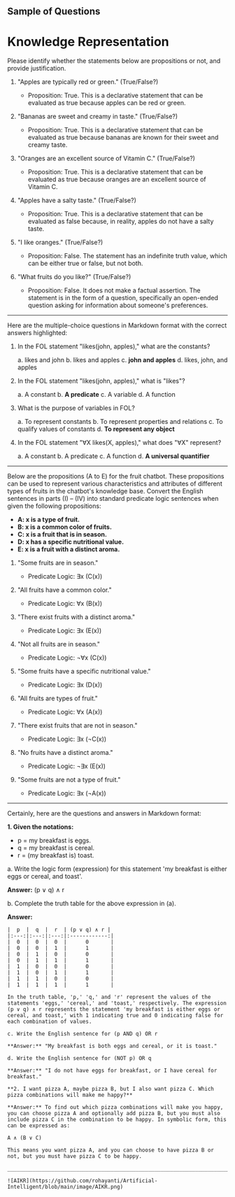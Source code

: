 ## Sample of Questions
# Knowledge Representation

Please identify whether the statements below are propositions or not, and provide justification.

1. "Apples are typically red or green." (True/False?)
   - Proposition: True. This is a declarative statement that can be evaluated as true because apples can be red or green.

2. "Bananas are sweet and creamy in taste." (True/False?)
   - Proposition: True. This is a declarative statement that can be evaluated as true because bananas are known for their sweet and creamy taste.

3. "Oranges are an excellent source of Vitamin C." (True/False?)
   - Proposition: True. This is a declarative statement that can be evaluated as true because oranges are an excellent source of Vitamin C.

4. "Apples have a salty taste." (True/False?)
   - Proposition: True. This is a declarative statement that can be evaluated as false because, in reality, apples do not have a salty taste.

5. "I like oranges." (True/False?)
   - Proposition: False. The statement has an indefinite truth value, which can be either true or false, but not both.

6. "What fruits do you like?" (True/False?)
   - Proposition: False. It does not make a factual assertion. The statement is in the form of a question, specifically an open-ended question asking for information about someone's preferences.
  
---------------------------------------------------------------------------------

Here are the multiple-choice questions in Markdown format with the correct answers highlighted:

1. In the FOL statement "likes(john, apples)," what are the constants?

   a. likes and john
   b. likes and apples
   c. **john and apples**
   d. likes, john, and apples

2. In the FOL statement "likes(john, apples)," what is "likes"?

   a. A constant
   b. **A predicate**
   c. A variable
   d. A function

3. What is the purpose of variables in FOL?

   a. To represent constants
   b. To represent properties and relations
   c. To qualify values of constants
   d. **To represent any object**

4. In the FOL statement "∀X likes(X, apples)," what does "∀X" represent?

   a. A constant
   b. A predicate
   c. A function
   d. **A universal quantifier**

---------------------------------------------------------------------------------

Below are the propositions (A to E) for the fruit chatbot. These propositions can be used to represent various characteristics and attributes of different types of fruits in the chatbot's knowledge base. Convert the English sentences in parts (I) – (IV) into standard predicate logic sentences when given the following propositions:

- **A: x is a type of fruit.**
- **B: x is a common color of fruits.**
- **C: x is a fruit that is in season.**
- **D: x has a specific nutritional value.**
- **E: x is a fruit with a distinct aroma.**

1. "Some fruits are in season." 
   - Predicate Logic: ∃x (C(x))

2. "All fruits have a common color." 
   - Predicate Logic: ∀x (B(x))

3. "There exist fruits with a distinct aroma." 
   - Predicate Logic: ∃x (E(x))

4. "Not all fruits are in season." 
   - Predicate Logic: ¬∀x (C(x))

5. "Some fruits have a specific nutritional value." 
   - Predicate Logic: ∃x (D(x))

6. "All fruits are types of fruit." 
   - Predicate Logic: ∀x (A(x))

7. "There exist fruits that are not in season." 
   - Predicate Logic: ∃x (¬C(x))

8. "No fruits have a distinct aroma." 
   - Predicate Logic: ¬∃x (E(x))

9. "Some fruits are not a type of fruit." 
   - Predicate Logic: ∃x (¬A(x))
_________________________________________________________________________________________________________

Certainly, here are the questions and answers in Markdown format:

**1. Given the notations:**
   - p = my breakfast is eggs.
   - q = my breakfast is cereal.
   - r = (my breakfast is) toast.

   a. Write the logic form (expression) for this statement 'my breakfast is either eggs or cereal, and toast'.
   
   **Answer:** (p ∨ q) ∧ r

   b. Complete the truth table for the above expression in (a).

   **Answer:**
   ```
   |  p  |  q  |  r  | (p ∨ q) ∧ r |
   |:---:|:---:|:---:|:------------:|
   |  0  |  0  |  0  |      0       |
   |  0  |  0  |  1  |      1       |
   |  0  |  1  |  0  |      0       |
   |  0  |  1  |  1  |      1       |
   |  1  |  0  |  0  |      0       |
   |  1  |  0  |  1  |      1       |
   |  1  |  1  |  0  |      0       |
   |  1  |  1  |  1  |      1       |

   In the truth table, 'p,' 'q,' and 'r' represent the values of the statements 'eggs,' 'cereal,' and 'toast,' respectively. The expression (p ∨ q) ∧ r represents the statement 'my breakfast is either eggs or cereal, and toast,' with 1 indicating true and 0 indicating false for each combination of values.

   c. Write the English sentence for (p AND q) OR r

   **Answer:** "My breakfast is both eggs and cereal, or it is toast."

   d. Write the English sentence for (NOT p) OR q

   **Answer:** "I do not have eggs for breakfast, or I have cereal for breakfast."

**2. I want pizza A, maybe pizza B, but I also want pizza C. Which pizza combinations will make me happy?**

**Answer:** To find out which pizza combinations will make you happy, you can choose pizza A and optionally add pizza B, but you must also include pizza C in the combination to be happy. In symbolic form, this can be expressed as:

A ∧ (B ∨ C)

This means you want pizza A, and you can choose to have pizza B or not, but you must have pizza C to be happy.

_________________________________________________________________________________________________________

![AIKR](https://github.com/rohayanti/Artificial-Intelligent/blob/main/image/AIKR.png)
